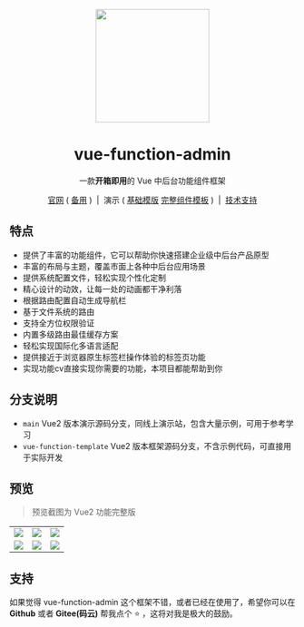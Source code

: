<p align="center">
  <img src="https://blogs.kuikui520.top/usr/uploads/2023/07/203851713.jpg" width="200" height="200" />
</p>

<h1 align="center">vue-function-admin</h1>

<p align="center">一款<b>开箱即用</b>的 Vue 中后台功能组件框架</p>

<p align="center">
  <a href="https://blogs.kuikui520.top" target="_blank">官网</a>
  ( <a href="https://blogs.kuikui520.top" target="_blank">备用</a> )
  <span>&nbsp;|&nbsp;</span>
  演示
  ( <a href="https://blogs.kuikui520.top" target="_blank">基础模版</a>
  <a href="https://blogs.kuikui520.top" target="_blank">完整组件模板</a> )
  <span>&nbsp;|&nbsp;</span>
  <a href="https://blogs.kuikui520.top" target="_blank">技术支持</a>
<p>


## 特点

- 提供了丰富的功能组件，它可以帮助你快速搭建企业级中后台产品原型
- 丰富的布局与主题，覆盖市面上各种中后台应用场景
- 提供系统配置文件，轻松实现个性化定制
- 精心设计的动效，让每一处的动画都干净利落
- 根据路由配置自动生成导航栏
- 基于文件系统的路由
- 支持全方位权限验证
- 内置多级路由最佳缓存方案
- 轻松实现国际化多语言适配
- 提供接近于浏览器原生标签栏操作体验的标签页功能
- 实现功能cv直接实现你需要的功能，本项目都能帮助到你

## 分支说明

- `main` Vue2 版本演示源码分支，同线上演示站，包含大量示例，可用于参考学习
- `vue-function-template`  Vue2 版本框架源码分支，不含示例代码，可直接用于实际开发

## 预览

> 预览截图为 Vue2 功能完整版

<table>
  <tr>
    <td><img src="#" /></td>
    <td><img src="#" /></td>
    <td><img src="#" /></td>
  </tr>
  <tr>
    <td><img src="#" /></td>
    <td><img src="#" /></td>
    <td><img src="#" /></td>
  </tr>
</table>

## 支持

如果觉得 vue-function-admin 这个框架不错，或者已经在使用了，希望你可以在 **Github** 或者 **Gitee(码云)** 帮我点个 ⭐ ，这将对我是极大的鼓励。

